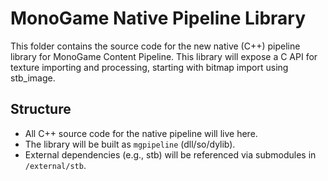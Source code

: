 # MonoGame Native Pipeline Library

This folder contains the source code for the new native (C++) pipeline library for MonoGame Content Pipeline. This library will expose a C API for texture importing and processing, starting with bitmap import using stb_image.

## Structure
- All C++ source code for the native pipeline will live here.
- The library will be built as `mgpipeline` (dll/so/dylib).
- External dependencies (e.g., stb) will be referenced via submodules in `/external/stb`.
